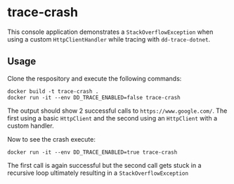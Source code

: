 # trace-crash

This console application demonstrates a `StackOverflowException` when using a custom `HttpClientHandler` while tracing with `dd-trace-dotnet`.

## Usage

Clone the respository and execute the following commands:

```
docker build -t trace-crash .
docker run -it --env DD_TRACE_ENABLED=false trace-crash
```

The output should show 2 successful calls to `https://www.google.com/`. The first using a basic `HttpClient` and the second using an `HttpClient` with a custom handler.

Now to see the crash execute: 

```
docker run -it --env DD_TRACE_ENABLED=true trace-crash
```

The first call is again successful but the second call gets stuck in a recursive loop ultimately resulting in a `StackOverflowException`